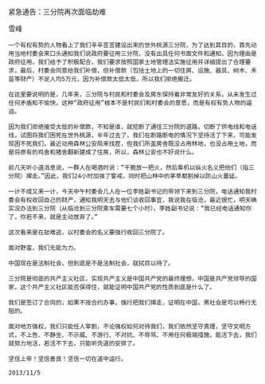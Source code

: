 紧急通告：三分院再次面临劫难

雪峰


    一个有权有势的人物看上了我们辛辛苦苦建设出来的世外桃源三分院，为了达到其目的，首先动用当地村委会来口头通知我们说政府要征用三分院，没有出具任何书面文件和通知，因为理由是政府征用，我们给予了积极配合，我们要求按照国家土地管理法实施征用并详细提出了合理要求，最后，村委会同意给我们补偿，但补偿款（包括土地上的一切住房、设施、器具、树木、禾苗等财产）不足人均5万元，因为补偿款太低太低，所以我们拒绝搬迁。

    在这里要说明的是，几年来，三分院与村民和村委会及房东保持着非常友好的关系，从未发生过任何矛盾和不愉快，这种“政府征用”根本不是村民们和村委会的意愿，而是有权有势人物的逼迫。

    因为我们拒绝接受太低的补偿款，不知是谁，就挖断了通往三分院的道路，切断了供电线和电话线，试图将我们困死在世外桃源，半年过去了，我们在断路断电的情况下坚持活了下来，可能发现困不死我们，最近动用森林公安局来找茬，但我们所盖房舍既没占用林地，也没占用土地，而是将原有的鸡舍和猪舍翻新建成了住房，所以，森林公安也不好说什么。

    前几天听小道消息说，一群人在喝酒时说：“干脆放一把火，然后乘机以纵火名义把他们（指三分院）撵走。”因此，我们24小时加强了警戒，同时把山林中的茅草都割掉以防山火蔓延。

    一计不成又来一计，今天中午村委会几人在一位李姓副书记的带领下来到三分院，电话通知我村委会有权收回自己的财产，通知我明天去与他们谈收回事宜，我说我在临沧，最近很忙，明天确实没办法到三分院（从临沧到三分院乘车需要七个小时），李姓副书记说：“我已经电话通知你了，你若不来，就是主动放弃了。”

    这次看来是在劫难逃，以村委会的名义要强行收回三分院了。

    面对野蛮，我们无能为力。

    中国现在是法制社会，但到底是不是法制社会，就拭目以待了。

    三分院是彻底的共产主义社区，实现共产主义是中国共产党的最终理想，中国是共产党领导的国家，这个共产主义社区能否保得住，就能证明中国共产党的性质到底是什么了。

    我们是签订了合同的，如果不按合约办事，强行把我们撵走，证明在中国，黑社会是可以畅行无阻的。

    面对地方强权，我们只能任人宰割，不论强权如何对待我们，我们依然坚守真理，坚守文明方式，不上告、不静坐、不示威、不游行、不对抗、不辱骂、不用任何极端措施，能活下去，我们就努力地活，若活不下去，只能听凭道的安排了。

    坚信上帝！坚信善良！坚信一切在道中运行。

    2013/11/5



